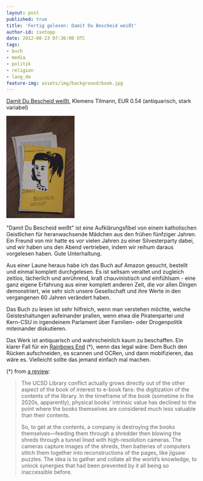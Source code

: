 ```yaml
---
layout: post
published: true
title: 'Fertig gelesen: Damit Du Bescheid weißt'
author-id: isotopp
date: 2012-08-23 07:36:00 UTC
tags:
- buch
- media
- politik
- religion
- lang_de
feature-img: assets/img/background/book.jpg
---
```

[Damit Du Bescheid weißt](http://www.amazon.de/Damit-Bescheid-weisst-Klemens-Tilmann/dp/B0000BOLXJ),
Klemens Tilmann, EUR 0.54 (antiquarisch, stark variabel)

![Cover: Damit Du Bescheid weißt](/uploads/damit_du_bescheid_weisst.jpg)

"Damit Du Bescheid weißt" ist eine Aufklärungsfibel von einem katholischen
Geistlichen für heranwachsende Mädchen aus den frühen fünfziger Jahren.  Ein
Freund von mir hatte es vor vielen Jahren zu einer Silvesterparty dabei, und
wir haben uns den Abend vertrieben, indem wir reihum daraus vorgelesen
haben.  Gute Unterhaltung.

Aus einer Laune heraus habe ich das Buch auf Amazon gesucht, bestellt und
einmal komplett durchgelesen.  Es ist seltsam veraltet und zugleich zeitlos,
lächerlich und anrührend, kraß chauvinistisch und einfühlsam - eine ganz
eigene Erfahrung aus einer komplett anderen Zeit, die vor allen Dingen
demonstriert, wie sehr sich unsere Gesellschaft und ihre Werte in den
vergangenen 60 Jahren verändert haben.

Das Buch zu lesen ist sehr hilfreich, wenn man verstehen möchte, welche
Geisteshaltungen aufeinander prallen, wenn etwa die Piratenpartei und
Kern-CSU in irgendeinem Parlament über Familien- oder Drogenpolitik
miteinander diskutieren.

Das Werk ist antiquarisch und wahrscheinlich kaum zu beschaffen.  Ein klarer
Fall für ein 
[Rainbows End](http://www.teleread.com/library-of-the-future/review-rainbows-end/) (*),
wenn das legal wäre: Dem Buch den Rücken aufschneiden, es scannen und OCRen,
und dann mobifizieren, das wäre es.  Vielleicht sollte das jemand einfach
mal machen.


(*) from [a review](http://www.teleread.com/library-of-the-future/review-rainbows-end/):

> The UCSD Library conflict actually grows directly out of the other aspect
> of the book of interest to e-book fans: the digitization of the contents
> of the library.  In the timeframe of the book (sometime in the 2020s,
> apparently), physical books’ intrinsic value has declined to the point
> where the books themselves are considered much less valuable than their
> contents.
>
>So, to get at the contents, a company is destroying the books
> themselves—feeding them through a shredder then blowing the shreds through
> a tunnel lined with high-resolution cameras.  The cameras capture images
> of the shreds, then batteries of computers stitch them together into
> reconstructions of the pages, like jigsaw puzzles.  The idea is to gather
> and collate all the world’s knowledge, to unlock synergies that had been
> prevented by it all being so inaccessible before.
